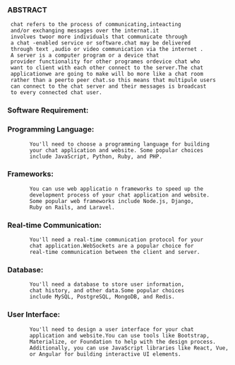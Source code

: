 ### ABSTRACT
     chat refers to the process of communicating,inteacting 
     and/or exchanging messages over the internat.it
     involves twoor more individuals that communicate through 
     a chat -enabled service or software.chat may be delivered 
     through text ,audio or video communication via the internet .
     A server is a computer program or a device that 
     provider functionality for other programes ordevice chat who
     want to client with each other connect to the server.The chat
     applicationwe are going to make will bo more like a chat room 
     rather than a peerto peer chat.so this means that multipule users
     can connect to the chat server and their messages is broadcast 
     to every connected chat user. 

### Software Requirement:

### Programming Language:

           You'll need to choose a programming language for building 
           your chat application and website. Some popular choices 
           include JavaScript, Python, Ruby, and PHP.

### Frameworks:

           You can use web applicatio n frameworks to speed up the 
           development process of your chat application and website. 
           Some popular web frameworks include Node.js, Django,
           Ruby on Rails, and Laravel.

### Real-time Communication:

           You'll need a real-time communication protocol for your
           chat application.WebSockets are a popular choice for 
           real-time communication between the client and server.

### Database:

           You'll need a database to store user information, 
           chat history, and other data.Some popular choices 
           include MySQL, PostgreSQL, MongoDB, and Redis.

### User Interface:

           You'll need to design a user interface for your chat 
           application and website.You can use tools like Bootstrap, 
           Materialize, or Foundation to help with the design process. 
           Additionally, you can use JavaScript libraries like React, Vue,
           or Angular for building interactive UI elements.
